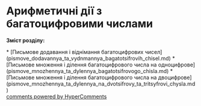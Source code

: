 <div id="hypercomments_widget" class="js-hypercomments-widget invisible"></div>

# Арифметичні дії з багатоцифровими числами
<p><b>Зміст розділу:</b></p>
   * [Письмове додавання і віднімання багатоцифрових чисел](pismove_dodavannya_ta_vydnmannya_bagatotsifrovih_chisel.md)
   * [Письмове множення і ділення  багатоцифрового числа на одноцифрове](pismove_mnozhennya_ta_dylennya_bagatotsifrovogo_chisla.md)
   * [Письмове множення і ділення багатоцифрового числа на двоцифрове](pismove_mnozhennya_ta_dylennya_na_dvotsifrovy_ta_tritsyfrovi_chysla.md)

<div class="js-hypercomments-container">
    <a href="http://hypercomments.com" class="hc-link" title="comments widget">comments powered by HyperComments</a>
</div>